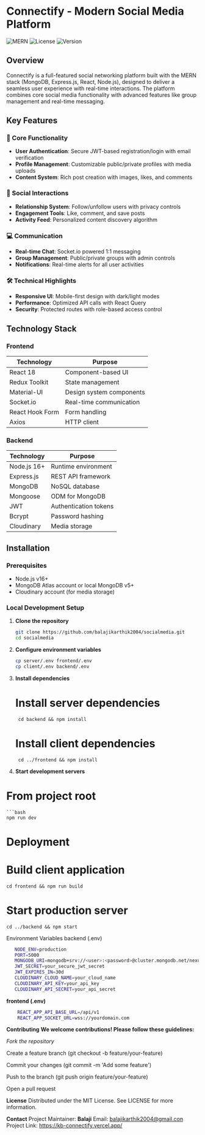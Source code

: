 # Connectify - Modern Social Media Platform

![MERN](https://img.shields.io/badge/Stack-MERN-00b4d8)
![License](https://img.shields.io/badge/License-MIT-success)
![Version](https://img.shields.io/badge/Version-1.0.0-blue)

## Overview

Connectify is a full-featured social networking platform built with the MERN stack (MongoDB, Express.js, React, Node.js), designed to deliver a seamless user experience with real-time interactions. The platform combines core social media functionality with advanced features like group management and real-time messaging.

## Key Features

### 🚀 Core Functionality
- **User Authentication**: Secure JWT-based registration/login with email verification
- **Profile Management**: Customizable public/private profiles with media uploads
- **Content System**: Rich post creation with images, likes, and comments

### 💬 Social Interactions
- **Relationship System**: Follow/unfollow users with privacy controls
- **Engagement Tools**: Like, comment, and save posts
- **Activity Feed**: Personalized content discovery algorithm

### 💻 Communication
- **Real-time Chat**: Socket.io powered 1:1 messaging
- **Group Management**: Public/private groups with admin controls
- **Notifications**: Real-time alerts for all user activities

### 🛠️ Technical Highlights
- **Responsive UI**: Mobile-first design with dark/light modes
- **Performance**: Optimized API calls with React Query
- **Security**: Protected routes with role-based access control

## Technology Stack

### Frontend
| Technology | Purpose |
|------------|---------|
| React 18 | Component-based UI |
| Redux Toolkit | State management |
| Material-UI | Design system components |
| Socket.io | Real-time communication |
| React Hook Form | Form handling |
| Axios | HTTP client |

### Backend
| Technology | Purpose |
|------------|---------|
| Node.js 16+ | Runtime environment |
| Express.js | REST API framework |
| MongoDB | NoSQL database |
| Mongoose | ODM for MongoDB |
| JWT | Authentication tokens |
| Bcrypt | Password hashing |
| Cloudinary | Media storage |


## Installation

### Prerequisites
- Node.js v16+
- MongoDB Atlas account or local MongoDB v5+
- Cloudinary account (for media storage)

### Local Development Setup

1. **Clone the repository**
   ```bash
   git clone https://github.com/balajikarthik2004/socialmedia.git
   cd socialmedia

2. **Configure environment variables**
    ```bash
    cp server/.env frontend/.env
    cp client/.env backend/.env

3. **Install dependencies**

    # Install server dependencies
        cd backend && npm install

    # Install client dependencies
        cd ../frontend && npm install

4. **Start development servers**
# From project root
    ```bash
    npm run dev
  
# Deployment

# Build client application
    cd frontend && npm run build

# Start production server
    cd ../backend && npm start

Environment Variables
backend (.env)
 ```bash
    NODE_ENV=production
    PORT=5000
    MONGODB_URI=mongodb+srv://<user>:<password>@cluster.mongodb.net/nexusconnect
    JWT_SECRET=your_secure_jwt_secret
    JWT_EXPIRES_IN=30d
    CLOUDINARY_CLOUD_NAME=your_cloud_name
    CLOUDINARY_API_KEY=your_api_key
    CLOUDINARY_API_SECRET=your_api_secret
```

**frontend (.env)**
```bash
    REACT_APP_API_BASE_URL=/api/v1
    REACT_APP_SOCKET_URL=wss://yourdomain.com
```

**Contributing**
**We welcome contributions! Please follow these guidelines:**

*Fork the repository*

Create a feature branch (git checkout -b feature/your-feature)

Commit your changes (git commit -m 'Add some feature')

Push to the branch (git push origin feature/your-feature)

Open a pull request

**License**
Distributed under the MIT License. See LICENSE for more information.

**Contact**
Project Maintainer: **Balaji**
Email: balajikarthik2004@gmail.con
Project Link: https://kb-connectify.vercel.app/
